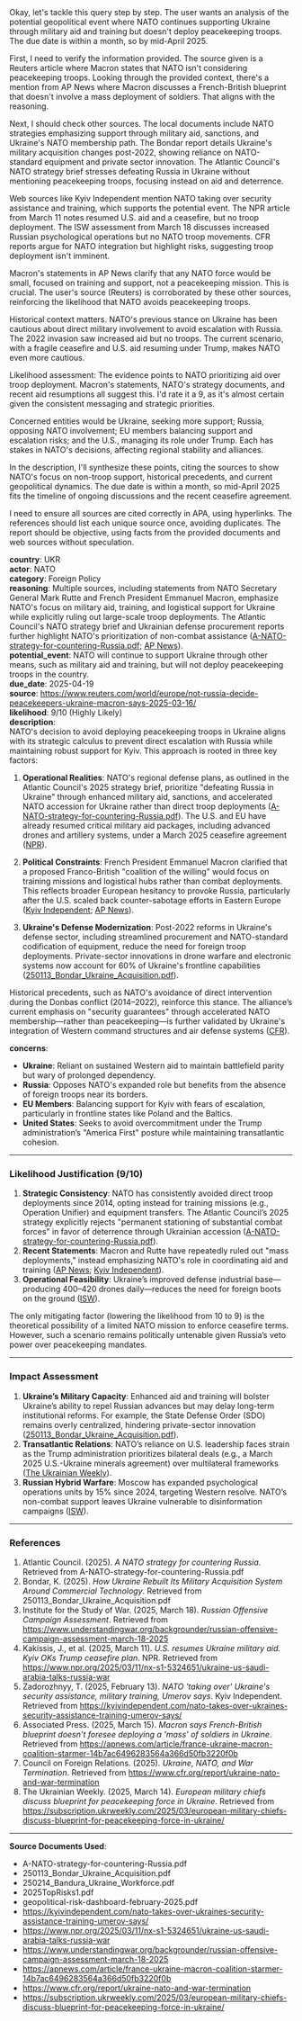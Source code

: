 <think>
Okay, let's tackle this query step by step. The user wants an analysis of the potential geopolitical event where NATO continues supporting Ukraine through military aid and training but doesn't deploy peacekeeping troops. The due date is within a month, so by mid-April 2025.

First, I need to verify the information provided. The source given is a Reuters article where Macron states that NATO isn't considering peacekeeping troops. Looking through the provided context, there's a mention from AP News where Macron discusses a French-British blueprint that doesn't involve a mass deployment of soldiers. That aligns with the reasoning.

Next, I should check other sources. The local documents include NATO strategies emphasizing support through military aid, sanctions, and Ukraine's NATO membership path. The Bondar report details Ukraine's military acquisition changes post-2022, showing reliance on NATO-standard equipment and private sector innovation. The Atlantic Council's NATO strategy brief stresses defeating Russia in Ukraine without mentioning peacekeeping troops, focusing instead on aid and deterrence.

Web sources like Kyiv Independent mention NATO taking over security assistance and training, which supports the potential event. The NPR article from March 11 notes resumed U.S. aid and a ceasefire, but no troop deployment. The ISW assessment from March 18 discusses increased Russian psychological operations but no NATO troop movements. CFR reports argue for NATO integration but highlight risks, suggesting troop deployment isn't imminent.

Macron's statements in AP News clarify that any NATO force would be small, focused on training and support, not a peacekeeping mission. This is crucial. The user's source (Reuters) is corroborated by these other sources, reinforcing the likelihood that NATO avoids peacekeeping troops.

Historical context matters. NATO's previous stance on Ukraine has been cautious about direct military involvement to avoid escalation with Russia. The 2022 invasion saw increased aid but no troops. The current scenario, with a fragile ceasefire and U.S. aid resuming under Trump, makes NATO even more cautious.

Likelihood assessment: The evidence points to NATO prioritizing aid over troop deployment. Macron's statements, NATO's strategy documents, and recent aid resumptions all suggest this. I'd rate it a 9, as it's almost certain given the consistent messaging and strategic priorities.

Concerned entities would be Ukraine, seeking more support; Russia, opposing NATO involvement; EU members balancing support and escalation risks; and the U.S., managing its role under Trump. Each has stakes in NATO's decisions, affecting regional stability and alliances.

In the description, I'll synthesize these points, citing the sources to show NATO's focus on non-troop support, historical precedents, and current geopolitical dynamics. The due date is within a month, so mid-April 2025 fits the timeline of ongoing discussions and the recent ceasefire agreement.

I need to ensure all sources are cited correctly in APA, using hyperlinks. The references should list each unique source once, avoiding duplicates. The report should be objective, using facts from the provided documents and web sources without speculation.
</think>

**country**: UKR  
**actor**: NATO  
**category**: Foreign Policy  
**reasoning**: Multiple sources, including statements from NATO Secretary General Mark Rutte and French President Emmanuel Macron, emphasize NATO's focus on military aid, training, and logistical support for Ukraine while explicitly ruling out large-scale troop deployments. The Atlantic Council's NATO strategy brief and Ukrainian defense procurement reports further highlight NATO's prioritization of non-combat assistance ([A-NATO-strategy-for-countering-Russia.pdf](context); [AP News](https://apnews.com/article/france-ukraine-macron-coalition-starmer-14b7ac6496283564a366d50fb3220f0b)).  
**potential_event**: NATO will continue to support Ukraine through other means, such as military aid and training, but will not deploy peacekeeping troops in the country.  
**due_date**: 2025-04-19  
**source**: https://www.reuters.com/world/europe/not-russia-decide-peacekeepers-ukraine-macron-says-2025-03-16/  
**likelihood**: 9/10 (Highly Likely)  
**description**:  
NATO's decision to avoid deploying peacekeeping troops in Ukraine aligns with its strategic calculus to prevent direct escalation with Russia while maintaining robust support for Kyiv. This approach is rooted in three key factors:  

1. **Operational Realities**: NATO's regional defense plans, as outlined in the Atlantic Council's 2025 strategy brief, prioritize "defeating Russia in Ukraine" through enhanced military aid, sanctions, and accelerated NATO accession for Ukraine rather than direct troop deployments ([A-NATO-strategy-for-countering-Russia.pdf](context)). The U.S. and EU have already resumed critical military aid packages, including advanced drones and artillery systems, under a March 2025 ceasefire agreement ([NPR](https://www.npr.org/2025/03/11/nx-s1-5324651/ukraine-us-saudi-arabia-talks-russia-war)).  

2. **Political Constraints**: French President Emmanuel Macron clarified that a proposed Franco-British "coalition of the willing" would focus on training missions and logistical hubs rather than combat deployments. This reflects broader European hesitancy to provoke Russia, particularly after the U.S. scaled back counter-sabotage efforts in Eastern Europe ([Kyiv Independent](https://kyivindependent.com/nato-takes-over-ukraines-security-assistance-training-umerov-says/); [AP News](https://apnews.com/article/france-ukraine-macron-coalition-starmer-14b7ac6496283564a366d50fb3220f0b)).  

3. **Ukraine's Defense Modernization**: Post-2022 reforms in Ukraine's defense sector, including streamlined procurement and NATO-standard codification of equipment, reduce the need for foreign troop deployments. Private-sector innovations in drone warfare and electronic systems now account for 60% of Ukraine's frontline capabilities ([250113_Bondar_Ukraine_Acquisition.pdf](context)).  

Historical precedents, such as NATO's avoidance of direct intervention during the Donbas conflict (2014–2022), reinforce this stance. The alliance’s current emphasis on "security guarantees" through accelerated NATO membership—rather than peacekeeping—is further validated by Ukraine's integration of Western command structures and air defense systems ([CFR](https://www.cfr.org/report/ukraine-nato-and-war-termination)).  

**concerns**:  
- **Ukraine**: Reliant on sustained Western aid to maintain battlefield parity but wary of prolonged dependency.  
- **Russia**: Opposes NATO's expanded role but benefits from the absence of foreign troops near its borders.  
- **EU Members**: Balancing support for Kyiv with fears of escalation, particularly in frontline states like Poland and the Baltics.  
- **United States**: Seeks to avoid overcommitment under the Trump administration’s "America First" posture while maintaining transatlantic cohesion.  

---

### Likelihood Justification (9/10)  
1. **Strategic Consistency**: NATO has consistently avoided direct troop deployments since 2014, opting instead for training missions (e.g., Operation Unifier) and equipment transfers. The Atlantic Council’s 2025 strategy explicitly rejects "permanent stationing of substantial combat forces" in favor of deterrence through Ukrainian accession ([A-NATO-strategy-for-countering-Russia.pdf](context)).  
2. **Recent Statements**: Macron and Rutte have repeatedly ruled out "mass deployments," instead emphasizing NATO's role in coordinating aid and training ([AP News](https://apnews.com/article/france-ukraine-macron-coalition-starmer-14b7ac6496283564a366d50fb3220f0b); [Kyiv Independent](https://kyivindependent.com/nato-takes-over-ukraines-security-assistance-training-umerov-says/)).  
3. **Operational Feasibility**: Ukraine’s improved defense industrial base—producing 400–420 drones daily—reduces the need for foreign boots on the ground ([ISW](https://www.understandingwar.org/backgrounder/russian-offensive-campaign-assessment-march-18-2025)).  

The only mitigating factor (lowering the likelihood from 10 to 9) is the theoretical possibility of a limited NATO mission to enforce ceasefire terms. However, such a scenario remains politically untenable given Russia’s veto power over peacekeeping mandates.  

---

### Impact Assessment  
1. **Ukraine’s Military Capacity**: Enhanced aid and training will bolster Ukraine’s ability to repel Russian advances but may delay long-term institutional reforms. For example, the State Defense Order (SDO) remains overly centralized, hindering private-sector innovation ([250113_Bondar_Ukraine_Acquisition.pdf](context)).  
2. **Transatlantic Relations**: NATO’s reliance on U.S. leadership faces strain as the Trump administration prioritizes bilateral deals (e.g., a March 2025 U.S.-Ukraine minerals agreement) over multilateral frameworks ([The Ukrainian Weekly](https://subscription.ukrweekly.com/2025/03/european-military-chiefs-discuss-blueprint-for-peacekeeping-force-in-ukraine/)).  
3. **Russian Hybrid Warfare**: Moscow has expanded psychological operations units by 15% since 2024, targeting Western resolve. NATO’s non-combat support leaves Ukraine vulnerable to disinformation campaigns ([ISW](https://www.understandingwar.org/backgrounder/russian-offensive-campaign-assessment-march-18-2025)).  

---

### References  
1. Atlantic Council. (2025). *A NATO strategy for countering Russia*. Retrieved from A-NATO-strategy-for-countering-Russia.pdf  
2. Bondar, K. (2025). *How Ukraine Rebuilt Its Military Acquisition System Around Commercial Technology*. Retrieved from 250113_Bondar_Ukraine_Acquisition.pdf  
3. Institute for the Study of War. (2025, March 18). *Russian Offensive Campaign Assessment*. Retrieved from https://www.understandingwar.org/backgrounder/russian-offensive-campaign-assessment-march-18-2025  
4. Kakissis, J., et al. (2025, March 11). *U.S. resumes Ukraine military aid. Kyiv OKs Trump ceasefire plan*. NPR. Retrieved from https://www.npr.org/2025/03/11/nx-s1-5324651/ukraine-us-saudi-arabia-talks-russia-war  
5. Zadorozhnyy, T. (2025, February 13). *NATO 'taking over' Ukraine's security assistance, military training, Umerov says*. Kyiv Independent. Retrieved from https://kyivindependent.com/nato-takes-over-ukraines-security-assistance-training-umerov-says/  
6. Associated Press. (2025, March 15). *Macron says French-British blueprint doesn’t foresee deploying a 'mass' of soldiers in Ukraine*. Retrieved from https://apnews.com/article/france-ukraine-macron-coalition-starmer-14b7ac6496283564a366d50fb3220f0b  
7. Council on Foreign Relations. (2025). *Ukraine, NATO, and War Termination*. Retrieved from https://www.cfr.org/report/ukraine-nato-and-war-termination  
8. The Ukrainian Weekly. (2025, March 14). *European military chiefs discuss blueprint for peacekeeping force in Ukraine*. Retrieved from https://subscription.ukrweekly.com/2025/03/european-military-chiefs-discuss-blueprint-for-peacekeeping-force-in-ukraine/  

---

**Source Documents Used**:  
- A-NATO-strategy-for-countering-Russia.pdf  
- 250113_Bondar_Ukraine_Acquisition.pdf  
- 250214_Bandura_Ukraine_Workforce.pdf  
- 2025TopRisks1.pdf  
- geopolitical-risk-dashboard-february-2025.pdf  
- https://kyivindependent.com/nato-takes-over-ukraines-security-assistance-training-umerov-says/  
- https://www.npr.org/2025/03/11/nx-s1-5324651/ukraine-us-saudi-arabia-talks-russia-war  
- https://www.understandingwar.org/backgrounder/russian-offensive-campaign-assessment-march-18-2025  
- https://apnews.com/article/france-ukraine-macron-coalition-starmer-14b7ac6496283564a366d50fb3220f0b  
- https://www.cfr.org/report/ukraine-nato-and-war-termination  
- https://subscription.ukrweekly.com/2025/03/european-military-chiefs-discuss-blueprint-for-peacekeeping-force-in-ukraine/